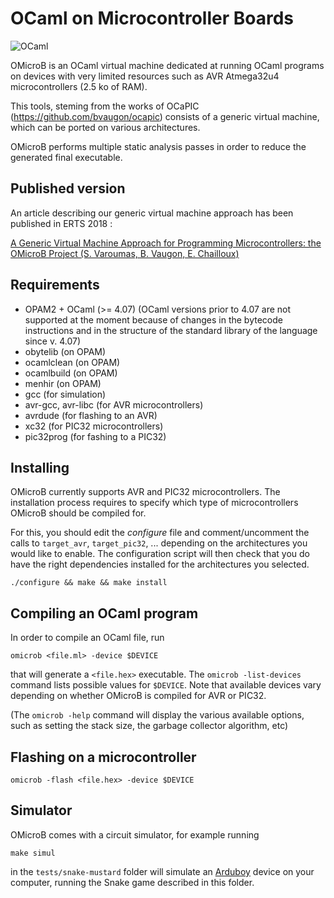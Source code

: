 # OCaml on Microcontroller Boards

![OCaml](https://img.shields.io/badge/OCaml-4.07-orange?logo=OCaml&logoColor=white)


OMicroB is an OCaml virtual machine dedicated at running OCaml programs on devices with very limited resources such as AVR Atmega32u4 microcontrollers (2.5 ko of RAM).

This tools, steming from the works of OCaPIC (https://github.com/bvaugon/ocapic) consists of a generic virtual machine, which can be ported on various architectures.

OMicroB performs multiple static analysis passes in order to reduce the generated final executable.

## Published version

An article describing our generic virtual machine approach has been published in ERTS 2018 :

[A Generic Virtual Machine Approach for Programming Microcontrollers: the OMicroB Project (S. Varoumas, B. Vaugon, E. Chailloux)](http://hal.upmc.fr/hal-01705825/document)


## Requirements

- OPAM2 + OCaml (>= 4.07)
  (OCaml versions prior to 4.07 are not supported at the moment because of changes in the bytecode instructions and in the structure of the standard library of the language since v. 4.07)
- obytelib (on OPAM)
- ocamlclean (on OPAM)
- ocamlbuild (on OPAM)
- menhir (on OPAM)
- gcc (for simulation)
- avr-gcc, avr-libc (for AVR microcontrollers)
- avrdude (for flashing to an AVR)
- xc32 (for PIC32 microcontrollers)
- pic32prog (for fashing to a PIC32)

## Installing

OMicroB currently supports AVR and PIC32 microcontrollers. 
The installation process requires to specify which type of microcontrollers OMicroB should be compiled for.

For this, you should edit the *configure* file and comment/uncomment the calls to `target_avr`, `target_pic32`, ... depending on the architectures you would like to enable. The configuration script will then check that you do have the right dependencies installed for the architectures you selected.

```console
./configure && make && make install
```


## Compiling an OCaml program

In order to compile an OCaml file, run

```
omicrob <file.ml> -device $DEVICE
```

that will generate a ```<file.hex>``` executable. 
The ```omicrob -list-devices``` command lists possible values for ```$DEVICE```. 
Note that available devices vary depending on whether OMicroB is compiled for AVR or PIC32. 

(The ```omicrob -help``` command will display the various available options, such as setting the stack size, the garbage collector algorithm, etc)

## Flashing on a microcontroller

```console
omicrob -flash <file.hex> -device $DEVICE
```

## Simulator

OMicroB comes with a circuit simulator, for example running

```console
make simul
```
in the ```tests/snake-mustard``` folder will simulate an [Arduboy]([https://arduboy.com) device on your computer, running the Snake game described in this folder.

